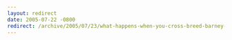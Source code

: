 ```yaml
---
layout: redirect
date: 2005-07-22 -0800
redirect: /archive/2005/07/23/what-happens-when-you-cross-breed-barney-and-the-tele-tubbies.aspx/
---
```

